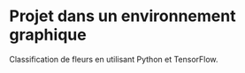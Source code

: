 # Projet dans un environnement graphique
Classification de fleurs en utilisant Python et TensorFlow.
